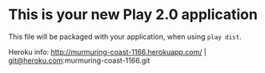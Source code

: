 This is your new Play 2.0 application
=====================================

This file will be packaged with your application, when using `play dist`.

Heroku info: http://murmuring-coast-1166.herokuapp.com/ | git@heroku.com:murmuring-coast-1166.git
